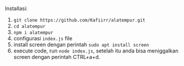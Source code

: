 Installasi:

1. ``git clone https://github.com/Kafiirr/alatempur.git``
2. ``cd alatempur``
3. ``npm i alatempur``
4. configurasi ``index.js`` file
5. install screen dengan perintah ``sudo apt install screen``
6. execute code, run ``node index.js``, setelah itu anda bisa meniggalkan screen dengan perintah CTRL+a+d.
